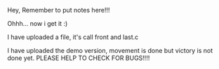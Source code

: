Hey, Remember to put notes here!!!

Ohhh... now i get it :)

I have uploaded a file, it's call front and last.c

I have uploaded the demo version, movement is done but victory is not done yet. PLEASE HELP TO CHECK FOR BUGS!!!!
